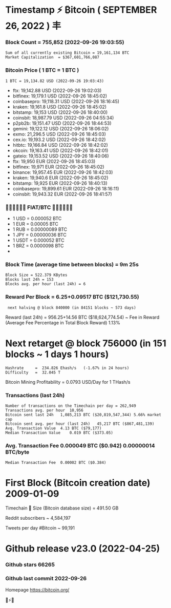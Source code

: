 # Timestamp ⚡ ₿itcoin ( SEPTEMBER 26, 2022 ) 丰

### Block Count	= 755,852 (2022-09-26 19:03:55)
    Sum of all currently existing Bitcoin = 19,161,134 BTC
    Market Capitalization  = $367,601,766,087
### Bitcoin Price  ( 1 BTC = 1 BTC )
	1 BTC = 19,134.82 USD (2022-09-26 19:03:43)
- ftx: 19,142.88 USD (2022-09-26 19:02:03)
- bitfinex: 19,179.1 USD (2022-09-26 18:45:02)
- coinbasepro: 19,118.31 USD (2022-09-26 18:16:45)
- kraken: 19,161.8 USD (2022-09-26 18:45:02)
- bitstamp: 19,153 USD (2022-09-26 18:40:00)
- coinsbit: 18,987.79 USD (2022-09-26 04:55:34)
- p2pb2b: 19,151.47 USD (2022-09-26 18:44:53)
- gemini: 19,122.12 USD (2022-09-26 18:06:02)
- exmo: 21,296.5 USD (2022-09-26 18:45:03)
- cex.io: 19,193.2 USD (2022-09-26 18:42:02)
- hitbtc: 19,166.84 USD (2022-09-26 18:42:02)
- okcoin: 19,163.41 USD (2022-09-26 18:42:01)
- gateio: 19,153.52 USD (2022-09-26 18:40:06)
- ftx: 19,950 EUR (2022-09-26 18:45:03)
- bitfinex: 19,971 EUR (2022-09-26 18:45:02)
- binance: 19,957.45 EUR (2022-09-26 18:42:03)
- kraken: 19,940.6 EUR (2022-09-26 18:45:02)
- bitstamp: 19,925 EUR (2022-09-26 18:40:13)
- coinbasepro: 19,899.61 EUR (2022-09-26 18:16:11)
- coinsbit: 19,943.32 EUR (2022-09-26 18:41:57)
### 💱💶💵💷💴💱 FIAT/BTC 💱💴💷💵💶💱
- 1 USD = 0.000052 BTC
- 1 EUR = 0.00005 BTC
- 1 RUB = 0.00000089 BTC
- 1 JPY = 0.00000036 BTC
- 1 USDT = 0.000052 BTC
- 1 BRZ = 0.0000098 BTC
- 
### Block Time (average time between blocks)	= 9m 25s
    Block Size = 522.379 KBytes
    Blocks last 24h = 153
    Blocks avg. per hour (last 24h) = 6
### Reward Per Block	= 6.25+0.09517 BTC ($121,730.55) 
     next halving @ block 840000 (in 84151 blocks ~ 573 days)
Reward (last 24h)	= 956.25+14.56 BTC ($18,624,774.54) ~ Fee in Reward (Average Fee Percentage in Total Block Reward)	1.13%
# Next retarget @ block 756000 (in 151 blocks ~ 1 days 1 hours)
    Hashrate     =  234.826 Ehash/s   (-1.67% in 24 hours)
    Difficulty   =  32.045 T 
    
Bitcoin Mining Profitability	= 0.0793 USD/Day for 1 THash/s
### Transactions (last 24h)
    Number of transactions on the Timechain per day = 262,949
    Transactions avg. per hour	10,956
    Bitcoin sent last 24h	1,085,213 BTC ($20,819,547,344) 5.66% market cap
    Bitcoin sent avg. per hour (last 24h)	45,217 BTC ($867,481,139)
    Avg. Transaction Value	4.13 BTC ($79,177)
    Median Transaction Value	0.019 BTC ($373.05)
### Avg. Transaction Fee	0.000049 BTC ($0.942) 0.00000014 BTC/byte
    Median Transaction Fee	0.00002 BTC ($0.384)
# First Block (Bitcoin creation date)	2009-01-09
Timechain 🪩 Size (Bitcoin database size)	= 491.50 GB

Reddit subscribers	~ 4,584,197

Tweets per day #Bitcoin	~ 99,191
# Github release	v23.0 (2022-04-25)
### Github stars	66265
### Github last commit	2022-09-26

Homepage	https://bitcoin.org/

💙⚡💜
